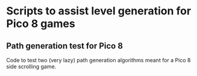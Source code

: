 # Scripts to assist level generation for Pico 8 games

## Path generation test for Pico 8

Code to test two (very lazy) path generation algorithms meant for a Pico 8 side scrolling game. 